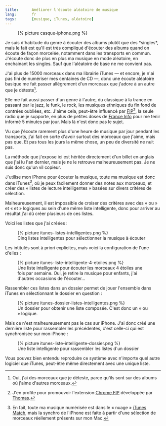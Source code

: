 ```yaml
---
title:      Améliorer l'écoute aléatoire de musique
lang:       fr
tags:       [musique, iTunes, aléatoire]
---
```


<figure>
  {% picture casque-iphone.png %}
</figure>
Je suis d'habitude du genre à écouter des albums plutôt que des *singles*, mais le fait est qu'il est très compliqué d'écouter des albums quand on écoute de façon morcelée, notamment dans les transports en commun. J'écoute donc de plus en plus ma musique en mode aléatoire, en enchainant les singles. Sauf que l'aléatoire de base ne me convient pas.

J'ai plus de 15000 morceaux dans ma librairie iTunes — et encore, je n'ai pas fini de numériser mes centaines de CD —, donc une écoute aléatoire basique me fait passer allégrement d'un morceaux que j'adore à un autre que je déteste[^1].

Elle me fait aussi passer d'un genre à l'autre, du classique à la trance en passant par le jazz, le funk, le rock, les musiques ethniques du fin fond de contrées oubliées, etc. J'aime cela, peut-être influencé par [FIP](http://www.fipradio.fr/)[^2], la seule radio que je supporte, en plus de petites doses de [France Info](http://www.franceinfo.fr/) pour me tenir informé 5 minutes par jour. Mais là n'est donc pas le sujet.

Vu que j'écoute rarement plus d'une heure de musique par jour pendant les transports,  j'ai fait en sorte d'avoir surtout des morceaux que j'aime, mais pas que. Et pas tous les jours la même chose, un peu de diversité ne nuit pas.

La méthode que j'expose ici est héritée directement d'un billet en anglais que j'ai lu l'an dernier, mais je ne le retrouve malheureusement pas. Je ne suis donc qu'un vil copieur.

J'utilise mon iPhone pour écouter la musique, toute ma musique est donc dans iTunes[^3], où je peux facilement donner des notes aux morceaux, et créer des « listes de lecture intelligentes » basées sur divers critères de sélection.

Malheureusement, il est impossible de croiser des critères avec des « ou » et « et » logiques au sein d'une même liste intelligente, donc pour arriver au résultat j'ai dû créer plusieurs de ces listes.

Voici les listes que j'ai créées :

<figure>
  {% picture itunes-listes-intelligentes.png %}
  <figcaption>
    Cinq listes intelligentes pour sélectionner la musique à écouter
  </figcaption>
</figure>

Les intitulés sont à priori explicites, mais voici la configuration de l'une d'elles :

<figure>
  {% picture itunes-liste-intelligente-4-etoiles.png %}
  <figcaption>
    Une liste intelligente pour écouter les morceaux 4 étoiles une fois par semaine. Oui, je retire la musique pour enfants, j'ai d'autres occasions de l'écouter…

  </figcaption>
</figure>

Rassembler ces listes dans un dossier permet de jouer l'ensemble dans iTunes en sélectionnant le dossier en question :

<figure>
  {% picture itunes-dossier-listes-intelligentes.png %}
  <figcaption>
    Un dossier pour obtenir une liste composée. C'est donc un « ou » logique.
  </figcaption>
</figure>

Mais ce n'est malheureusement pas le cas sur iPhone. J'ai donc créé une dernière liste pour rassembler les précédentes, c'est celle-ci qui est synchronisée sur mon iPhone :

<figure>
  {% picture itunes-liste-intelligente-dossier.png %}
  <figcaption>
    Une liste intelligente pour rassembler les listes d'un dossier
  </figcaption>
</figure>

Vous pouvez bien entendu reproduire ce système avec n'importe quel autre logiciel que iTunes, peut-être même directement avec une unique liste.

[^1]: Oui, j'ai des morceaux que je déteste, parce qu'ils sont sur des albums où j'aime d'autres morceaux.

[^2]: J'en profite pour promouvoir l'extension [Chrome FIP](https://github.com/oncletom/chrome-fip) développée par [Thomas](https://oncletom.io/).

[^3]: En fait, toute ma musique numérisée est dans le « nuage » [iTunes Match](http://www.apple.com/fr/itunes/itunes-match/), mais la synchro de l'iPhone est faite à partir d'une sélection de morceaux réellement présents sur mon Mac.
